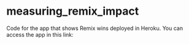 # measuring_remix_impact

Code for the app that shows Remix wins deployed in Heroku.
You can access the app in this link: 
